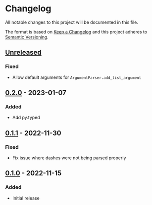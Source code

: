 Changelog
=========
All notable changes to this project will be documented in this file.

The format is based on [Keep a Changelog](http://keepachangelog.com/en/1.0.0/)
and this project adheres to [Semantic Versioning](http://semver.org/spec/v2.0.0.html).

[Unreleased](https://github.com/jshwi/arcon/compare/v0.2.0...HEAD)
------------------------------------------------------------------------
### Fixed
- Allow default arguments for `ArgumentParser.add_list_argument`

[0.2.0](https://github.com/jshwi/arcon/releases/tag/v0.2.0) - 2023-01-07
------------------------------------------------------------------------
### Added
- Add py.typed

[0.1.1](https://github.com/jshwi/arcon/releases/tag/v0.1.1) - 2022-11-30
------------------------------------------------------------------------
### Fixed
- Fix issue where dashes were not being parsed properly

[0.1.0](https://github.com/jshwi/arcon/releases/tag/v0.1.0) - 2022-11-15
------------------------------------------------------------------------
### Added
- Initial release
